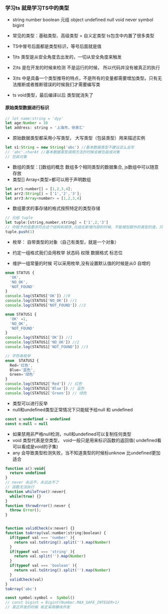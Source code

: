 ### 学习ts 就是学习TS中的类型
- string number boolean 元组 object undefined null void never symbol bigint
- 常见的类型：基础类型、高级类型 = 自义定类型  ts包含中内置了很多类型
- TS中冒号后面都是类型标识，等号后面就是值

- 1)ts 类型是从安全角度去出发的，一切从安全角度来触发
- 2)ts 是在开发的时候来检测 不是运行的时候， 所以代码并没有被真正的执行
- 3)ts 中是具备一个类型推导的特点，不是所有的变量都需要增加类型。只有无法推断或者推断错误的时候我们才需要编写类

- ts void类型，最后编译以后 类型就消失了

#### 原始类型数据进行标识
```js
// let name:string = 'dyy'
let age:Number = 30
let address: string = '上海市，徐家汇'
```

- 原始数据类型都采用小写类型， 大写类型（包装类型）用来描述实例
```js
let s1:String = new String('abc') //基本数据类型不建议这么去写
// 'abc'.charAt //基本数据类型调用方法的时候会被包装成对象
// 包装对象
```

- 数组的类型：[]数组的概念 数组多个相同类型的数据集合, js数组中可以随意存放
- 类型[] Array<类型>都可以用于声明数组
```js
let arr1:number[] = [1,2,3,4];
let arr2:String[] = ['1','2','3'];
let arr3:Array<number> = [1,2,3,4]
```

- 数组要求的事存储的格式按照特定的类型存储
```js
// 元组 tuple
let tuple:[string,number,string] = ['1',2,'3']
// 你赋予的值要求符合这个结构和顺序,元组在新增内容的时候，不能增加额外的类型的值，只能是已有的，而且增加无法访问
tuple.push(1)
```

- 枚举： 自带类型的对象（自己有类型，就是一个对象）
- 约定一组格式我们会用枚举 状态码 权限 数据格式  标志位

- 维护一组常量的时候 可以采用枚举,没有设置默认值的时候是从0 自增的

```js
enum STATUS {
  'OK', 
  'NO_OK', 
  'NOT_FOUND' 
}
console.log(STATUS['OK']) //0
console.log(STATUS['NO_OK']) //1
console.log(STATUS['NOT_FOUND']) //2

enum STATUS1 {
  'OK' =1,
  'NO_OK',
  'NOT_FOUND'
}
console.log(STATUS1['OK']) //1
console.log(STATUS1['NO_OK']) //2
console.log(STATUS1['NOT_FOUND']) //3

// 字符串枚举
enum  STATUS2 {
  Red='红色',
  Blue='蓝色',
  Green='绿色'
}
console.log(STATUS2['Red']) // 红色
console.log(STATUS2['Blue']) // 蓝色
console.log(STATUS2['Green']) // 绿色
```

- 类型可以进行反举
- null和undefined类型正常情况下只能赋予给null 和 undefined

```js
const u:undefined = undefined
const n:null = null
```

- 如果禁用非严格null检测，null和undefined可以复制任何类型
- void 类型代表是空类型， void一般只是用来标识函数的返回值( undefined看可以看成是void的子集)
- any 会导致类型检测失败，当不知道类型的时候标unknow 比undefined更加适合
```js
function a():void{
  return undefined
}
// never 永远不，永远达不了
// 函数无法执行
function whileTrue():never{
  while(true) {}
}
function throwError():never {
  throw Error();
}


function validCheck(v:never) {}
function toArray(val:number|string|boolean) {
  if(typeof val === 'number' ){
    return val.toString().split('').map(Number)
  }
  if(typeof val === 'string' ){
    return val.split('').map(Number)
  }
  if(typeof val === 'boolean' ){
    return val.toString().split('').map(Number)
  }
  validCheck(val)
}
toArray('abc')
```


```js
const symbol:symbol =  Symbol()
// const bigint = Bigint(Number.MAX_SAFE_INTEGER+1)
// 真正开发的时候 肯定采用模块开发
```



